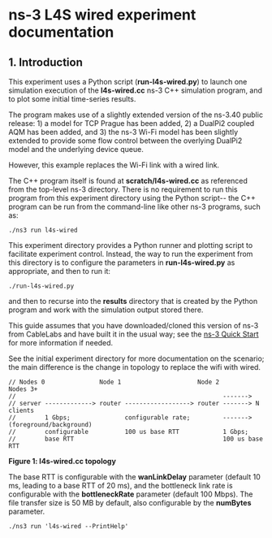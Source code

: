 # ns-3 L4S wired experiment documentation

## 1. Introduction

This experiment uses a Python script (**run-l4s-wired.py**) to launch one simulation execution of
the **l4s-wired.cc** ns-3 C++ simulation program, and to plot some initial time-series results.

The program makes use of a slightly extended version of the ns-3.40 public release:  1) a
model for TCP Prague has been added, 2) a DualPi2 coupled AQM has been added, and 3) the
ns-3 Wi-Fi model has been slightly extended to provide some flow control between the overlying
DualPi2 model and the underlying device queue.

However, this example replaces the Wi-Fi link with a wired link.

The C++ program itself is found at **scratch/l4s-wired.cc** as referenced from the top-level ns-3
directory.  There is no requirement to run this program from this experiment directory using
the Python script-- the C++ program can be run from the command-line like other ns-3 programs,
such as:

~~~
./ns3 run l4s-wired
~~~

This experiment directory provides a Python runner and plotting script to facilitate
experiment control.  Instead, the way to run the experiment from this directory is to
configure the parameters in **run-l4s-wired.py** as appropriate, and then to run it:

~~~
./run-l4s-wired.py
~~~

and then to recurse into the **results** directory that is created by the Python program
and work with the simulation output stored there.

This guide assumes that you have downloaded/cloned this version of ns-3 from CableLabs
and have built it in the usual way; see the [ns-3 Quick Start](https://www.nsnam.org/docs/tutorial/html/quick-start.html) for more information if needed.

See the initial experiment directory for more documentation on the
scenario; the main difference is the change in topology to replace the wifi with wired.

~~~
// Nodes 0               Node 1                     Node 2          Nodes 3+
//                                                         ------->
// server -------------> router ------------------> router -------> N clients
//        1 Gbps;               configurable rate;         -------> (foreground/background)
//        configurable          100 us base RTT            1 Gbps;
//        base RTT                                         100 us base RTT
~~~

**Figure 1: l4s-wired.cc topology**

The base RTT is configurable with the **wanLinkDelay** parameter (default 10 ms, leading
to a base RTT of 20 ms), and the bottleneck link rate is configurable with the
**bottleneckRate** parameter (default 100 Mbps).  The file transfer size is 50 MB by
default, also configurable by the **numBytes** parameter.

~~~
./ns3 run 'l4s-wired --PrintHelp'
~~~

